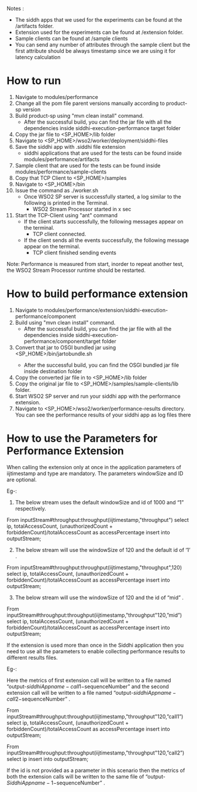 Notes :
* The siddh apps that we used for the experiments can be found at the /artifacts folder.
* Extension used for the experiments can be found at /extension folder.
* Sample clients can be found at /sample clients
* You can send any number of attributes through the sample client but the first attribute should be always timestamp
  since we are using it for latency calculation

How to run
==========

1. Navigate to modules/performance
2. Change all the pom file parent versions manually according to product-sp version
3. Build product-sp using "mvn clean install" command.
   * After the successful build, you can find the jar file with all the
     dependencies inside siddhi-execution-performance target folder
4. Copy the jar file to <SP_HOME>/lib folder
5. Navigate to <SP_HOME>/wso2/worker/deployment/siddhi-files
6. Save the siddhi app with .siddhi file extension
    * siddhi applications that are used for the tests can be found inside modules/performance/artifacts
7. Sample client that are used for the tests can be found inside modules/performance/sample-clients
8. Copy that TCP Client to <SP_HOME>/samples
9. Navigate to <SP_HOME>/bin
10. Issue the command as ./worker.sh
    * Once WSO2 SP server is successfully started, a log similar to the following is printed in the Terminal.
        * WSO2 Stream Processor started in x sec
11. Start the TCP-Client using "ant" command
    * If the client starts successfully, the following messages appear on the terminal.
        * TCP client connected.
    * If the client sends all the events successfully, the following message appear on the terminal.
        * TCP client finished sending events
        
Note:
 Performance is measured from start, inorder to repeat another test, the WSO2 Stream Processor runtime should be restarted. 

How to build performance extension
==================================

1. Navigate to modules/performance/extension/siddhi-execution-performance/component
2. Build using "mvn clean install" command.
    * After the successful build, you can find the jar file with all the
     dependencies inside siddhi-execution-performance/component/target folder
3. Convert that jar to OSGI bundled jar using <SP_HOME>/bin/jartobundle.sh <source><destination> 
    * After the successful build, you can find the OSGI bundled jar file inside 
      destination folder
4. Copy the converted jar file in <destination> to <SP_HOME>/lib folder
5. Copy the original jar file to <SP_HOME>/samples/sample-clients/lib folder.
6. Start WSO2 SP server and run your siddhi app with the performance extension.
7. Navigate to <SP_HOME>/wso2/worker/performance-results directory.
   You can see the performance results of your siddhi app as log files there

How to use the Parameters for Performance Extension
===================================================

When calling the extension only at once in the application parameters of iijtimestamp and type are mandatory. The parameters windowSize and ID are optional.

Eg-:

1. The below stream uses the default windowSize and id of 1000 and “1” respectively.

From inputStream#throughput:throughput(iijtimestamp,"throughput")
select ip, totalAccessCount, (unauthorizedCount + forbiddenCount)/totalAccessCount as accessPercentage
insert into outputStream;

2. The below stream will  use the windowSize of 120 and the default id of ‘1’ .

From inputStream#throughput:throughput(iijtimestamp,"throughput",120)
select ip, totalAccessCount, (unauthorizedCount + forbiddenCount)/totalAccessCount as accessPercentage
insert into outputStream;

3. The below stream will  use the windowSize of 120 and the id of “mid” .

From inputStream#throughput:throughput(iijtimestamp,"throughput"120,”mid”)
select ip, totalAccessCount, (unauthorizedCount + forbiddenCount)/totalAccessCount as accessPercentage
insert into outputStream;


If the extension is used more than once in the Siddhi application then you need to use  all the parameters to enable collecting performance results to different results files.

Eg-:

Here the metrics of first extension call will be written to  a file named “output-$siddhiAppname-call1-$sequenceNumber” and the second extension call will be written to a file named “output-$siddhiAppname-call2-$sequenceNumber” .

From inputStream#throughput:throughput(iijtimestamp,"throughput"120,”call1”)
select ip, totalAccessCount, (unauthorizedCount + forbiddenCount)/totalAccessCount as accessPercentage
insert into outputStream;

From inputStream#throughput:throughput(iijtimestamp,"throughput"120,”call2”)
select ip
insert into outputStream;

If the id is not provided as a parameter in this scenario then the metrics of both the extension calls will be written to the same file of  “output-$SiddhiAppname-1-$sequenceNumber” .



